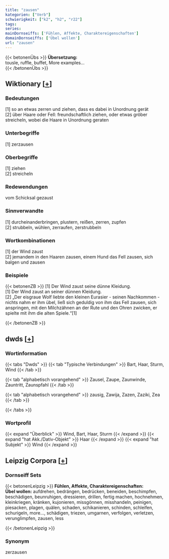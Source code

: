 ```yaml
---
title: "zausen"
kategorien: ["Verb"]
schwierigkeit: ["k2", "h2", "r22"]
tags:
series:
mainDornseiffs: ['Fühlen, Affekte, Charaktereigenschaften']
domainDornseiffs: ['Übel wollen']
url: "zausen"
---
```


{{< betonenÜbs >}}
**Übersetzung:**  
tousle, ruffle, buffet, More examples...  
{{< /betonenÜbs >}}

## Wiktionary [[+](https://de.wiktionary.org/wiki/zausen)]

### Bedeutungen
[1] so an etwas zerren und ziehen, dass es dabei in Unordnung gerät  
[2] über Haare oder Fell: freundschaftlich ziehen, oder etwas gröber streicheln, wobei die Haare in Unordnung geraten  

### Unterbegriffe
[1] zerzausen  

### Oberbegriffe
[1] ziehen  
[2] streicheln  

### Redewendungen
vom Schicksal gezaust  

### Sinnverwandte
[1] durcheinanderbringen, plustern, reißen, zerren, zupfen  
[2] strubbeln, wühlen, zerraufen, zerstrubbeln  

### Wortkombinationen
[1] der Wind zaust  
[2] jemandem in den Haaren zausen, einem Hund das Fell zausen, sich balgen und zausen  

### Beispiele
{{< betonenZB >}}
[1] Der Wind zaust seine dünne Kleidung.  
[1] Der Wind zaust an seiner dünnen Kleidung.  
[2] „Der eisgraue Wolf liebte den kleinen Eurasier - seinen Nachkommen - nichts nahm er ihm übel, ließ sich geduldig von ihm das Fell zausen, sich anspringen, mit den Milchzähnen an der Rute und den Ohren zwicken, er spielte mit ihm die alten Spiele.“[1]  

{{< /betonenZB >}}


## dwds [[+](https://www.dwds.de/wb/zausen)]

### Wortinformation
{{< tabs "Dwds" >}}
{{< tab "Typische Verbindungen" >}}
Bart, Haar, Sturm, Wind
{{< /tab >}}

{{< tab "alphabetisch vorangehend" >}}
Zausel, Zaupe, Zaunwinde, Zauntritt, Zaunspfahl
{{< /tab >}}

{{< tab "alphabetisch vorangehend" >}}
zausig, Zawija, Zazen, Zaziki, Zea
{{< /tab >}}

{{< /tabs >}}

### Wortprofil
{{< expand "Überblick" >}} Wind, Bart, Haar, Sturm {{< /expand >}}
{{< expand "hat Akk./Dativ-Objekt" >}} Haar {{< /expand >}}
{{< expand "hat Subjekt" >}} Wind {{< /expand >}}

## Leipzig Corpora [[+](https://corpora.uni-leipzig.de/en/res?word=zausen&corpusId=deu_newscrawl-public_2018)]

### Dornseiff Sets
{{< betonenLeipzig >}}
**Fühlen, Affekte, Charaktereigenschaften:**  
**Übel wollen:** aufdrehen, bedrängen, bedrücken, beneiden, beschimpfen, beschädigen, beunruhigen, dressieren, drillen, fertig machen, hochnehmen, kleinkriegen, kränken, kujonieren, missgönnen, misshandeln, peinigen, piesacken, plagen, quälen, schaden, schikanieren, schinden, schleifen, schurigeln, more..., schädigen, triezen, umgarnen, verfolgen, verletzen, verunglimpfen, zausen, less  

{{< /betonenLeipzig >}}

### Synonym
zerzausen

